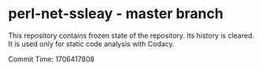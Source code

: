 # perl-net-ssleay - master branch

This repository contains frozen state of the repository.
Its history is cleared. It is used only for static code
analysis with Codacy.

Commit Time: 1706417808